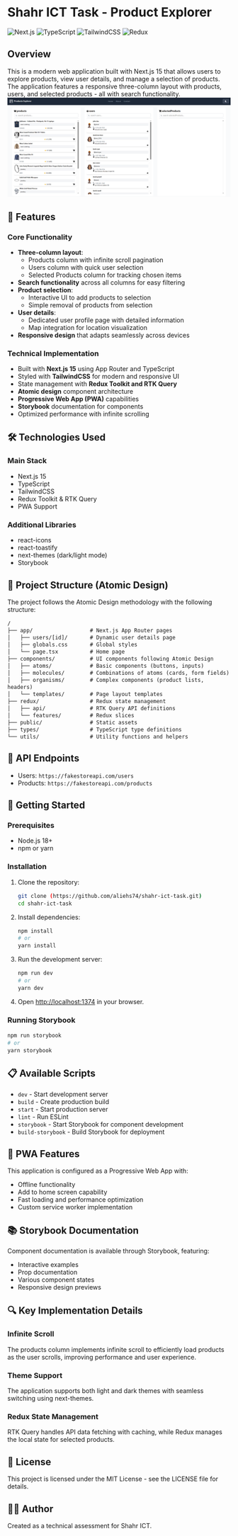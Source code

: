 
# Shahr ICT Task - Product Explorer

![Next.js](https://img.shields.io/badge/Next.js-15.0-black)
![TypeScript](https://img.shields.io/badge/TypeScript-5.0-blue)
![TailwindCSS](https://img.shields.io/badge/Tailwind%20CSS-v4.x-31b5f7?style=for-the-badge&logo=tailwind-css&logoColor=ffffff)
![Redux](https://img.shields.io/badge/Redux-Toolkit-764abc)

## Overview

This is a modern web application built with Next.js 15 that allows users to explore products, view user details, and manage a selection of products. The application features a responsive three-column layout with products, users, and selected products - all with search functionality.
![Explore Products Screenshot](./public/capture.PNG)

## 🚀 Features

### Core Functionality
- **Three-column layout**:
  - Products column with infinite scroll pagination
  - Users column with quick user selection
  - Selected Products column for tracking chosen items
- **Search functionality** across all columns for easy filtering
- **Product selection**:
  - Interactive UI to add products to selection
  - Simple removal of products from selection
- **User details**:
  - Dedicated user profile page with detailed information
  - Map integration for location visualization
- **Responsive design** that adapts seamlessly across devices

### Technical Implementation
- Built with **Next.js 15** using App Router and TypeScript
- Styled with **TailwindCSS** for modern and responsive UI
- State management with **Redux Toolkit and RTK Query**
- **Atomic design** component architecture
- **Progressive Web App (PWA)** capabilities
- **Storybook** documentation for components
- Optimized performance with infinite scrolling

## 🛠️ Technologies Used

### Main Stack
- Next.js 15
- TypeScript
- TailwindCSS
- Redux Toolkit & RTK Query
- PWA Support

### Additional Libraries
- react-icons
- react-toastify
- next-themes (dark/light mode)
- Storybook

## 📂 Project Structure (Atomic Design)

The project follows the Atomic Design methodology with the following structure:

```
/
├── app/                  # Next.js App Router pages
│   ├── users/[id]/       # Dynamic user details page
│   ├── globals.css       # Global styles
│   └── page.tsx          # Home page
├── components/           # UI components following Atomic Design
│   ├── atoms/            # Basic components (buttons, inputs)
│   ├── molecules/        # Combinations of atoms (cards, form fields)
│   ├── organisms/        # Complex components (product lists, headers)
│   └── templates/        # Page layout templates
├── redux/                # Redux state management
│   ├── api/              # RTK Query API definitions
│   └── features/         # Redux slices
├── public/               # Static assets
├── types/                # TypeScript type definitions
└── utils/                # Utility functions and helpers
```

## 🔌 API Endpoints

- Users: `https://fakestoreapi.com/users`
- Products: `https://fakestoreapi.com/products`

## 🚀 Getting Started

### Prerequisites
- Node.js 18+ 
- npm or yarn

### Installation

1. Clone the repository:
   ```bash
   git clone (https://github.com/aliehs74/shahr-ict-task.git)
   cd shahr-ict-task
   ```

2. Install dependencies:
   ```bash
   npm install
   # or
   yarn install
   ```

3. Run the development server:
   ```bash
   npm run dev
   # or
   yarn dev
   ```

4. Open [http://localhost:1374](http://localhost:1374) in your browser.

### Running Storybook

```bash
npm run storybook
# or
yarn storybook
```

## 📋 Available Scripts

- `dev` - Start development server
- `build` - Create production build
- `start` - Start production server
- `lint` - Run ESLint
- `storybook` - Start Storybook for component development
- `build-storybook` - Build Storybook for deployment

## 📱 PWA Features

This application is configured as a Progressive Web App with:

- Offline functionality
- Add to home screen capability
- Fast loading and performance optimization
- Custom service worker implementation

## 📚 Storybook Documentation

Component documentation is available through Storybook, featuring:

- Interactive examples
- Prop documentation
- Various component states
- Responsive design previews

## 🔍 Key Implementation Details

### Infinite Scroll
The products column implements infinite scroll to efficiently load products as the user scrolls, improving performance and user experience.

### Theme Support
The application supports both light and dark themes with seamless switching using next-themes.

### Redux State Management
RTK Query handles API data fetching with caching, while Redux manages the local state for selected products.

## 📄 License

This project is licensed under the MIT License - see the LICENSE file for details.

## 👨‍💻 Author

Created as a technical assessment for Shahr ICT.
